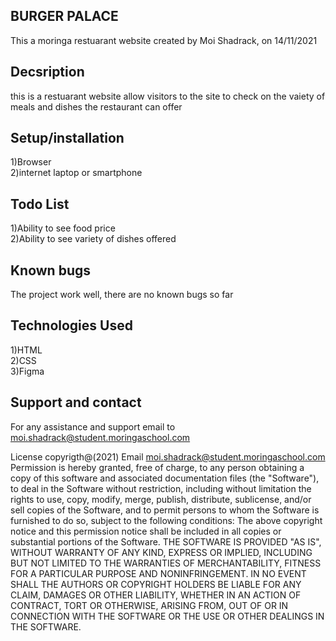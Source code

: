 ## BURGER PALACE 
This a moringa restuarant website created by  Moi Shadrack, on 14/11/2021

## Decsription
 this is a restuarant website allow visitors to the site to check on the vaiety of meals and dishes the restaurant can offer

## Setup/installation 
1)Browser<br> 2)internet laptop or smartphone

## Todo List
 1)Ability to see food price<br> 2)Ability to see variety of dishes offered

## Known bugs 
The project work well, there are no known bugs so far

## Technologies Used
 1)HTML<br> 2)CSS<br> 3)Figma

## Support and contact 
For any assistance and support email to moi.shadrack@student.moringaschool.com

License copyrigth@(2021) Email moi.shadrack@student.moringaschool.com Permission is hereby granted, free of charge, to any person obtaining a copy of this software and associated documentation files (the "Software"), to deal in the Software without restriction, including without limitation the rights to use, copy, modify, merge, publish, distribute, sublicense, and/or sell copies of the Software, and to permit persons to whom the Software is furnished to do so, subject to the following conditions: The above copyright notice and this permission notice shall be included in all copies or substantial portions of the Software. THE SOFTWARE IS PROVIDED "AS IS", WITHOUT WARRANTY OF ANY KIND, EXPRESS OR IMPLIED, INCLUDING BUT NOT LIMITED TO THE WARRANTIES OF MERCHANTABILITY, FITNESS FOR A PARTICULAR PURPOSE AND NONINFRINGEMENT. IN NO EVENT SHALL THE AUTHORS OR COPYRIGHT HOLDERS BE LIABLE FOR ANY CLAIM, DAMAGES OR OTHER LIABILITY, WHETHER IN AN ACTION OF CONTRACT, TORT OR OTHERWISE, ARISING FROM, OUT OF OR IN CONNECTION WITH THE SOFTWARE OR THE USE OR OTHER DEALINGS IN THE SOFTWARE.
